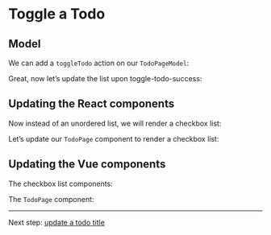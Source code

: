 # Toggle a Todo

## Model

We can add a `toggleTodo` action on our `TodoPageModel`:

<!-- diff-between [code:ts] ./9-toggle-todo/TodoPageModel-attempt-1.ts ./5-app-model/TodoPageModel.ts -->

Great, now let’s update the list upon toggle-todo-success:

<!-- diff-between [code:ts] ./9-toggle-todo/TodoPageModel.ts ./9-toggle-todo/TodoPageModel-attempt-1.ts -->

## Updating the React components

Now instead of an unordered list, we will render a checkbox list:

<!-- include [code:tsx] ./9-toggle-todo/react/TodoCheckboxList.tsx -->

Let’s update our `TodoPage` component to render a checkbox list:

<!-- include [code:tsx] ./9-toggle-todo/react/TodoPage.tsx -->

## Updating the Vue components

The checkbox list components:

<!-- include [code:vue] ./9-toggle-todo/vue/TodoCheckboxList.vue -->

The `TodoPage` component:

<!-- include [code:vue] ./9-toggle-todo/vue/TodoPage.vue -->

---

Next step: [update a todo title](./10-update-a-todo-title.md)